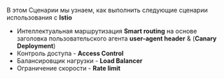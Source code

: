 В этом Сценарии мы узнаем, как выполнить следующие сценарии использования с **Istio**

- Интеллектуальная маршрутизация **Smart routing** на основе заголовка пользовательского агента **user-agent header** & (**Canary Deployment**)
- Контроль доступа - **Access Control**
- Балансировщик нагрузки - **Load Balancer**
- Ограничение скорости - **Rate limit**